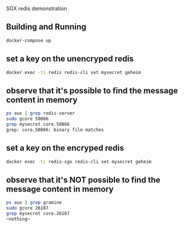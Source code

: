 SGX redis demonstration


## Building and Running

```sh
docker-compose up
```

## set a key on the unencryped redis

```sh
docker exec -ti redis redis-cli set mysecret geheim
```


## observe that it's possible to find the message content in memory

```sh
ps aux | grep redis-server
sudo gcore 50866
grep mysecret core.50866
grep: core.50866: binary file matches
```

## set a key on the encryped redis

```sh
docker exec -ti redis-sgx redis-cli set mysecret geheim
```

## observe that it's NOT possible to find the message content in memory

```sh
ps aux | grep gramine
sudo gcore 26187
grep mysecret core.26187
<nothing>
```
